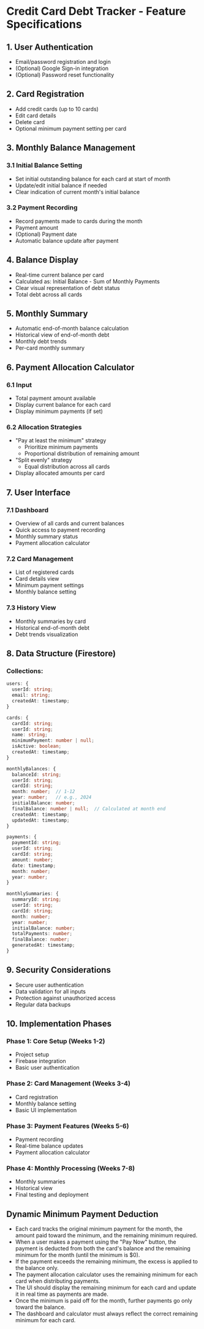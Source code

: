 # Credit Card Debt Tracker - Feature Specifications

## 1. User Authentication
- Email/password registration and login
- (Optional) Google Sign-in integration
- (Optional) Password reset functionality

## 2. Card Registration
- Add credit cards (up to 10 cards)
- Edit card details
- Delete card
- Optional minimum payment setting per card

## 3. Monthly Balance Management
### 3.1 Initial Balance Setting
- Set initial outstanding balance for each card at start of month
- Update/edit initial balance if needed
- Clear indication of current month's initial balance

### 3.2 Payment Recording
- Record payments made to cards during the month
- Payment amount
- (Optional) Payment date
- Automatic balance update after payment

## 4. Balance Display
- Real-time current balance per card
- Calculated as: Initial Balance - Sum of Monthly Payments
- Clear visual representation of debt status
- Total debt across all cards

## 5. Monthly Summary
- Automatic end-of-month balance calculation
- Historical view of end-of-month debt
- Monthly debt trends
- Per-card monthly summary

## 6. Payment Allocation Calculator
### 6.1 Input
- Total payment amount available
- Display current balance for each card
- Display minimum payments (if set)

### 6.2 Allocation Strategies
- "Pay at least the minimum" strategy
  - Prioritize minimum payments
  - Proportional distribution of remaining amount
- "Split evenly" strategy
  - Equal distribution across all cards
- Display allocated amounts per card

## 7. User Interface
### 7.1 Dashboard
- Overview of all cards and current balances
- Quick access to payment recording
- Monthly summary status
- Payment allocation calculator

### 7.2 Card Management
- List of registered cards
- Card details view
- Minimum payment settings
- Monthly balance setting

### 7.3 History View
- Monthly summaries by card
- Historical end-of-month debt
- Debt trends visualization

## 8. Data Structure (Firestore)

### Collections:
```typescript
users: {
  userId: string;
  email: string;
  createdAt: timestamp;
}

cards: {
  cardId: string;
  userId: string;
  name: string;
  minimumPayment: number | null;
  isActive: boolean;
  createdAt: timestamp;
}

monthlyBalances: {
  balanceId: string;
  userId: string;
  cardId: string;
  month: number;  // 1-12
  year: number;   // e.g., 2024
  initialBalance: number;
  finalBalance: number | null;  // Calculated at month end
  createdAt: timestamp;
  updatedAt: timestamp;
}

payments: {
  paymentId: string;
  userId: string;
  cardId: string;
  amount: number;
  date: timestamp;
  month: number;
  year: number;
}

monthlySummaries: {
  summaryId: string;
  userId: string;
  cardId: string;
  month: number;
  year: number;
  initialBalance: number;
  totalPayments: number;
  finalBalance: number;
  generatedAt: timestamp;
}
```

## 9. Security Considerations
- Secure user authentication
- Data validation for all inputs
- Protection against unauthorized access
- Regular data backups

## 10. Implementation Phases

### Phase 1: Core Setup (Weeks 1-2)
- Project setup
- Firebase integration
- Basic user authentication

### Phase 2: Card Management (Weeks 3-4)
- Card registration
- Monthly balance setting
- Basic UI implementation

### Phase 3: Payment Features (Weeks 5-6)
- Payment recording
- Real-time balance updates
- Payment allocation calculator

### Phase 4: Monthly Processing (Weeks 7-8)
- Monthly summaries
- Historical view
- Final testing and deployment

## Dynamic Minimum Payment Deduction

- Each card tracks the original minimum payment for the month, the amount paid toward the minimum, and the remaining minimum required.
- When a user makes a payment using the "Pay Now" button, the payment is deducted from both the card's balance and the remaining minimum for the month (until the minimum is $0).
- If the payment exceeds the remaining minimum, the excess is applied to the balance only.
- The payment allocation calculator uses the remaining minimum for each card when distributing payments.
- The UI should display the remaining minimum for each card and update it in real time as payments are made.
- Once the minimum is paid off for the month, further payments go only toward the balance.
- The dashboard and calculator must always reflect the correct remaining minimum for each card. 